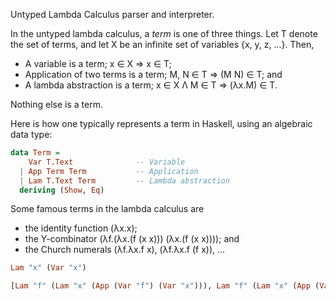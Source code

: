 
Untyped Lambda Calculus parser and interpreter.

In the untyped lambda calculus, a *term* is one of three things. Let T denote the set of terms, and let X be an infinite set of variables {x, y, z, ...}. Then,

* A variable is a term; x ∈ X ⇒ x ∈ T;
* Application of two terms is a term; M, N ∈ T ⇒ (M N) ∈ T; and
* A lambda abstraction is a term; x ∈ X Λ M ∈ T ⇒ (λx.M) ∈ T.

Nothing else is a term.

Here is how one typically represents a term in Haskell, using an algebraic data type:

```haskell
data Term =
    Var T.Text              -- Variable
  | App Term Term           -- Application
  | Lam T.Text Term         -- Lambda abstraction
  deriving (Show, Eq)
```

Some famous terms in the lambda calculus are 

* the identity function (λx.x);
* the Y-combinator (λf.(λx.(f (x x))) (λx.(f (x x)))); and
* the Church numerals (λf.λx.f x), (λf.λx.f (f x)), ...

```haskell
Lam "x" (Var "x")

[Lam "f" (Lam "x" (App (Var "f") (Var "x"))), Lam "f" (Lam "x" (App (Var "f") (App (Var "f") (Var "x")))), ...]
```
